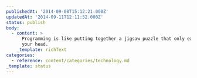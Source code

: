 ```yaml
---
publishedAt: '2014-09-08T15:12:21.000Z'
updatedAt: '2014-09-11T12:11:52.000Z'
status: publish
body:
  - content: >
      Programming is like putting together a jigsaw puzzle that only exists in
      your head.
    _template: richText
categories:
  - reference: content/categories/technology.md
_template: status
---
```



